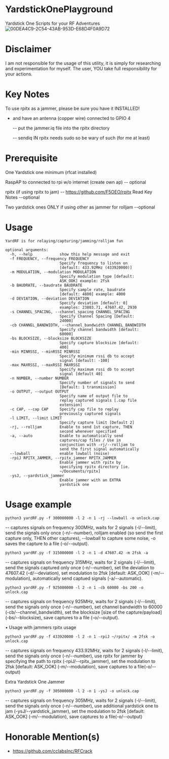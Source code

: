 # YardstickOnePlayground
Yardstick One Scripts for your RF Adventures
![00DEA4C9-2C54-43AB-953D-E68D4F0A9D72](https://user-images.githubusercontent.com/27988707/207140390-7b5ed47b-d0ec-4821-8831-7253384973a3.jpeg)


# Disclaimer
  I am not responsible for the usage of this utility, it is simply for researching and experimentation for myself.
  The user, YOU take full responsibility for your actions. 

# Key Notes
  To use rpitx as a jammer, please be sure you have it INSTALLED!


  - and have an antenna (copper wire) connected to GPIO 4

    -- put the jammer.iq file into the rpitx directory

    -- sendiq IN rpitx needs sudo so be wary of such (for me at least)

# Prerequisite
   One Yardstick one minimum (rfcat installed)

   RaspAP to connected to rpi w/o internet (create own ap)
   -- optional

   rpitx (if using rpitx to jam)
    -- https://github.com/F5OEO/rpitx
         Read Key Notes  --optional

   Two yardstick ones ONLY if using other as jammer for rolljam --optional

# Usage
```
YardRF is for relaying/capturing/jamming/rolljam fun

optional arguments:
  -h, --help            show this help message and exit
  -f FREQUENCY, --frequency FREQUENCY
                        Specify frequency to listen on
                        [default: 433.92MHz (433920000)]
  -m MODULATION, --modulation MODULATION
                        Specify modulation type [default:
                        ASK_OOK] example: 2fsk
  -b BAUDRATE, --baudrate BAUDRATE
                        Specify sample rate, baudrate
                        [default: 4800] example: 4000
  -d DEVIATION, --deviation DEVIATION
                        Specify deviation [default: 0]
                        examples: 23803.71, 47607.42, 2930
  -s CHANNEL_SPACING, --channel_spacing CHANNEL_SPACING
                        Specify Channel Spacing [Default:
                        24000]
  -cb CHANNEL_BANDWIDTH, --channel_bandwidth CHANNEL_BANDWIDTH
                        Specify channel bandwidth [default:
                        60000]
  -bs BLOCKSIZE, --blocksize BLOCKSIZE
                        Specify capture blocksize [default:
                        400]
  -min MINRSSI, --minRSSI MINRSSI
                        Specify minimum rssi db to accept
                        signal [default: -100]
  -max MAXRSSI, --maxRSSI MAXRSSI
                        Specify maximum rssi db to accept
                        signal [default 40]
  -n NUMBER, --number NUMBER
                        Specify number of signals to send
                        [Default: 1 transmission]
  -o OUTPUT, --output OUTPUT
                        Specify name of output file to
                        replay captured signals [.cap file
                        extension]
  -c CAP, --cap CAP     Specify cap file to replay
                        previously captured signals
  -l LIMIT, --limit LIMIT
                        Specify capture limit [Default 2]
  -rj, --rolljam        Enable to send 1st capture, THEN
                        second whenever specified
  -a, --auto            Enable to automatically send
                        captures/cap files / Use in
                        conjunction with -rj/--rolljam to
                        send the first signal automatically
  --lowball             enable lowball (noise)
  -rpiJ RPITX_JAMMER, --rpitx_jammer RPITX_JAMMER
                        Enable jammer with rpitx by
                        specifying rpitx directory [ie.
                        ~/Documents/rpitx]
  -ysJ, --yardstick_jammer
                        Enable jammer with an EXTRA
                        yardstick one
```

# Usage example
```
python3 yardRF.py -f 300000000 -l 2 -n 1 -rj --lowball -o unlock.cap
```
-- captures signals on frequency 300MHz, waits for 2 signals (-l/--limit), send the signals only once (-n/--number), rolljam enabled (so send the first capture only, THEN other captures), --lowball to capture some noise, -o saves the capture to a file (-o/--output). 

```
python3 yardRF.py -f 315000000 -l 2 -n 1 -d 47607.42 -m 2fsk -a
```
-- captures signals on frequency 315MHz, waits for 2 signals (-l/--limit), send the signals captured only once (-n/--number), set the deviation to 47607.42 (-d/--deviation), set modulation to 2fsk [default: ASK_OOK] (-m/--modulation), automatically send captued signals (-a/--automatic).
```
python3 yardRF.py -f 925000000 -l 2 -n 1 -cb 60000 -bs 200 -o unlock.cap
```
-- captures signals on frequency 925MHz, waits for 2 signals (-l/--limit), send the signals only once (-n/--number), set channel bandwidth to 60000 (-cb/--channel_bandwidth), set the blocksize [size of the capture/payload] (-bs/--blocksize), save captures to a file (-o/--output).

• Usage with jammers
rpitx usage
```
python3 yardRF.py -f 433920000 -l 2 -n 1 -rpiJ ~/rpitx/ -m 2fsk -o unlock.cap
```
-- captures signals on frequency 433.92MHz, waits for 2 signals (-l/--limit), send the signals only once (-n/--number), use rpitx for jammer by specifying the path to rpitx (-rpiJ/--rpitx_jammer), set the modulation to 2fsk [default: ASK_OOK] (-m/--modulation), save captures to a file(-o/--output)

Extra Yardstick One Jammer
```
python3 yardRF.py -f 305000000 -l 2 -n 1 -ysJ -o unlock.cap
```
-- captures signals on frequency 305MHz, waits for 2 signals (-l/--limit), send the signals only once (-n/--number), use additional yardstick one to jam (-ysJ/--yardstick_jammer), set the modulation to 2fsk [default: ASK_OOK] (-m/--modulation), save captures to a file(-o/--output)

# Honorable Mention(s)
- https://github.com/cclabsInc/RFCrack
